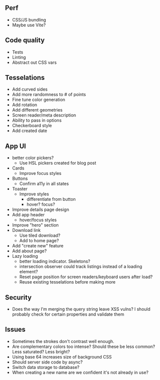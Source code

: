## Perf

- CSS/JS bundling
- Maybe use Vite?

## Code quality

- Tests
- Linting
- Abstract out CSS vars

## Tesselations

- Add curved sides
- Add more randomness to # of points
- Fine tune color generation
- Add rotation
- Add different geometries
- Screen reader/meta description
- Ability to pass in options
- Checkerboard style
- Add created date

## App UI

- better color pickers?
  - Use HSL pickers created for blog post
- Cards
  - Improve focus styles
- Buttons
  - Confirm a11y in all states
- Toaster
  - Improve styles
    - differentiate from button
    - hover? focus?
- Improve details page design
- Add app header
  - hover/focus styles
- Improve "hero" section
- Download link
  - Use tiled download?
  - Add to home page?
- Add "create new" feature
- Add about page?
- Lazy loading
  - better loading indicator. Skeletons?
  - intersection observer could track listings instead of a loading element?
  - Reset page position for screen readers/keyboard users after load?
  - Reuse existing tesselations before making more

## Security

- Does the way I'm merging the query string leave XSS vulns? I should probably check for certain properties and validate them

## Issues

- Sometimes the strokes don't contrast well enough.
- Are complementary colors too intense? Should these be less common? Less saturated? Less bright?
- Using base 64 increases size of background CSS
- Should server side code by async?
- Switch data storage to database?
- When creating a new name are we confident it's not already in use?
